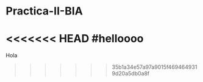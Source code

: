 # Practica-II-BIA

<<<<<<< HEAD
#helloooo
=======
Hola
>>>>>>> 35b1a34e57a97a9015f4694649319d20a5db0a8f
